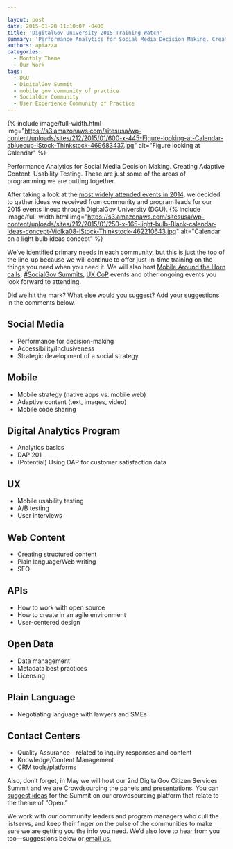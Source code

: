 ```yaml
---

layout: post
date: 2015-01-28 11:10:07 -0400
title: 'DigitalGov University 2015 Training Watch'
summary: 'Performance Analytics for Social Media Decision Making. Creating Adaptive Content. Usability Testing. These are just some of the areas of programming we are putting together. After taking a look at the most widely attended events in 2014, we decided to gather ideas we received from community and program leads for our 2015 events lineup through'
authors: apiazza
categories:
  - Monthly Theme
  - Our Work
tags:
  - DGU
  - DigitalGov Summit
  - mobile gov community of practice
  - SocialGov Community
  - User Experience Community of Practice
---
```



{% include image/full-width.html img="https://s3.amazonaws.com/sitesusa/wp-content/uploads/sites/212/2015/01/600-x-445-Figure-looking-at-Calendar-abluecup-iStock-Thinkstock-469683437.jpg" alt="Figure looking at Calendar" %} 

Performance Analytics for Social Media Decision Making. Creating Adaptive Content. Usability Testing. These are just some of the areas of programming we are putting together.

After taking a look at the [most widely attended events in 2014](https://www.WHATEVER/2015/01/23/training-trends-in-2014/ "Training Trends in 2014"), we decided to gather ideas we received from community and program leads for our 2015 events lineup through DigitalGov University (DGU). 
{% include image/full-width.html img="https://s3.amazonaws.com/sitesusa/wp-content/uploads/sites/212/2015/01/250-x-165-light-bulb-Blank-calendar-ideas-concept-Violka08-iStock-Thinkstock-462210643.jpg" alt="Calendar on a light bulb ideas concept" %} 

We&#8217;ve identified primary needs in each community, but this is just the top of the line-up because we will continue to offer just-in-time training on the things you need when you need it. We will also host [Mobile Around the Horn calls](https://www.WHATEVER/event/mobilegov-community-of-practice-check-in-reveal-december-around-the-horn-call/ "MobileGov Community of Practice Check-In Reveal: December Around-the-Horn Call"), [#SocialGov Summits](https://www.WHATEVER/event/u-s-federal-socialgov-2-years-of-smashing-silos-improving-citizens-services-with-social-media/ "U.S. Federal #SocialGov: 2 Years of Smashing Silos + Elevating Citizen Services with Social Media"), [UX CoP](https://www.WHATEVER/2014/02/03/what-happened-at-our-user-experience-summit-with-slides/ "What Happened at Our User Experience Summit (with slides!)") events and other ongoing events you look forward to attending.

Did we hit the mark? What else would you suggest? Add your suggestions in the comments below.

## Social Media

  * Performance for decision-making
  * Accessibility/Inclusiveness
  * Strategic development of a social strategy

## Mobile

  * Mobile strategy (native apps vs. mobile web)
  * Adaptive content (text, images, video)
  * Mobile code sharing

## Digital Analytics Program

  * Analytics basics
  * DAP 201
  * (Potential) Using DAP for customer satisfaction data

## UX

  * Mobile usability testing
  * A/B testing
  * User interviews

## Web Content

  * Creating structured content
  * Plain language/Web writing
  * SEO

## APIs

  * How to work with open source
  * How to create in an agile environment
  * User-centered design

## Open Data

  * Data management
  * Metadata best practices
  * Licensing

## Plain Language

  * Negotiating language with lawyers and SMEs

## Contact Centers

  * Quality Assurance—related to inquiry responses and content
  * Knowledge/Content Management
  * CRM tools/platforms

Also, don’t forget, in May we will host our 2nd DigitalGov Citizen Services Summit and we are Crowdsourcing the panels and presentations. You can [suggest ideas](https://crowdhall.com/h/299/) for the Summit on our crowdsourcing platform that relate to the theme of &#8220;Open.&#8221;

We work with our community leaders and program managers who cull the listservs, and keep their finger on the pulse of the communities to make sure we are getting you the info you need. We’d also love to hear from you too—suggestions below or [email us.](mailto:digitalgovu@gsa.gov)
